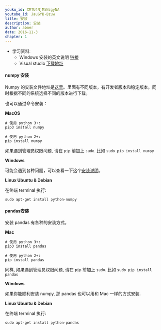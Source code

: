 ```yaml
---
youku_id: XMTU4NjM5NzgyNA
youtube_id: JauGYB-Bzuw
title: 安装
description: 安装
author: abner
date: 2016-11-3
chapter: 1
---
```

* 学习资料:
  * Windows 安装的英文说明 [链接](http://stackoverflow.com/questions/2817869/error-unable-to-find-vcvarsall-bat)
  * Visual studio [下载地址](https://www.visualstudio.com/en-us/downloads/download-visual-studio-vs.aspx)  

#### numpy 安装

Numpy 的安装文件地址是[这里](https://sourceforge.net/projects/numpy/files/NumPy/)。里面有不同版本，有开发者版本和稳定版本。同时根据不同的系统选择不同的版本进行下载。

也可以通过命令安装：

**MacOS**

```shell
# 使用 python 3+:
pip3 install numpy

# 使用 python 2+:
pip install numpy
```

如果遇到管理员权限问题, 请在 `pip` 前加上 `sudo`. 比如 `sudo pip install numpy`

**Windows**

可能会遇到各种问题，可以查看一下这个[安装说明](http://stackoverflow.com/questions/2817869/error-unable-to-find-vcvarsall-bat)。

**Linux Ubuntu & Debian**

在终端 terminal 执行:

```shell
sudo apt-get install python-numpy
```


#### pandas安装 

安装 pandas 有各种的安装方式。

**Mac**

```shell
# 使用 python 3+:
pip3 install pandas

# 使用 python 2+:
pip install pandas
```

同样, 如果遇到管理员权限问题, 请在 `pip` 前加上 `sudo`. 比如 `sudo pip install pandas`

**Windows**

如果你能顺利安装 numpy, 那 pandas 也可以用和 Mac 一样的方式安装.

**Linux Ubuntu & Debian**

在终端 terminal 执行:

```shell
sudo apt-get install python-pandas
```